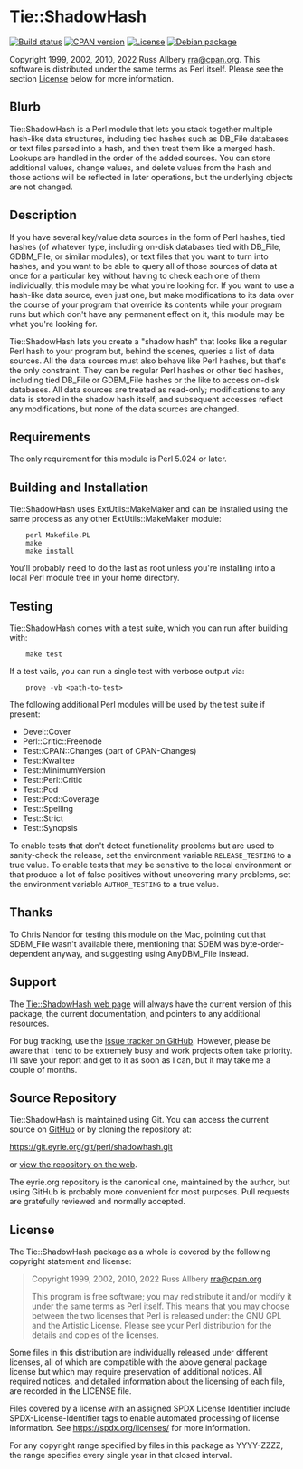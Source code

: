 # Tie::ShadowHash

[![Build
status](https://github.com/rra/shadowhash/workflows/build/badge.svg)](https://github.com/rra/shadowhash/actions)
[![CPAN
version](https://img.shields.io/cpan/v/Tie-ShadowHash)](https://metacpan.org/release/Tie-ShadowHash)
[![License](https://img.shields.io/cpan/l/Tie-ShadowHash)](https://github.com/rra/shadowhash/blob/master/LICENSE)
[![Debian
package](https://img.shields.io/debian/v/libtie-shadowhash-perl/unstable)](https://tracker.debian.org/pkg/libtie-shadowhash-perl)

Copyright 1999, 2002, 2010, 2022 Russ Allbery <rra@cpan.org>.  This
software is distributed under the same terms as Perl itself.  Please see
the section [License](#license) below for more information.

## Blurb

Tie::ShadowHash is a Perl module that lets you stack together multiple
hash-like data structures, including tied hashes such as DB_File databases
or text files parsed into a hash, and then treat them like a merged hash.
Lookups are handled in the order of the added sources.  You can store
additional values, change values, and delete values from the hash and
those actions will be reflected in later operations, but the underlying
objects are not changed.

## Description

If you have several key/value data sources in the form of Perl hashes,
tied hashes (of whatever type, including on-disk databases tied with
DB_File, GDBM_File, or similar modules), or text files that you want to
turn into hashes, and you want to be able to query all of those sources of
data at once for a particular key without having to check each one of them
individually, this module may be what you're looking for.  If you want to
use a hash-like data source, even just one, but make modifications to its
data over the course of your program that override its contents while your
program runs but which don't have any permanent effect on it, this module
may be what you're looking for.

Tie::ShadowHash lets you create a "shadow hash" that looks like a regular
Perl hash to your program but, behind the scenes, queries a list of data
sources.  All the data sources must also behave like Perl hashes, but
that's the only constraint.  They can be regular Perl hashes or other tied
hashes, including tied DB_File or GDBM_File hashes or the like to access
on-disk databases.  All data sources are treated as read-only;
modifications to any data is stored in the shadow hash itself, and
subsequent accesses reflect any modifications, but none of the data
sources are changed.

## Requirements

The only requirement for this module is Perl 5.024 or later.

## Building and Installation

Tie::ShadowHash uses ExtUtils::MakeMaker and can be installed using the
same process as any other ExtUtils::MakeMaker module:

```
    perl Makefile.PL
    make
    make install
```

You'll probably need to do the last as root unless you're installing into
a local Perl module tree in your home directory.

## Testing

Tie::ShadowHash comes with a test suite, which you can run after building
with:

```
    make test
```

If a test vails, you can run a single test with verbose output via:

```
    prove -vb <path-to-test>
```

The following additional Perl modules will be used by the test suite if
present:

* Devel::Cover
* Perl::Critic::Freenode
* Test::CPAN::Changes (part of CPAN-Changes)
* Test::Kwalitee
* Test::MinimumVersion
* Test::Perl::Critic
* Test::Pod
* Test::Pod::Coverage
* Test::Spelling
* Test::Strict
* Test::Synopsis

To enable tests that don't detect functionality problems but are used to
sanity-check the release, set the environment variable `RELEASE_TESTING`
to a true value.  To enable tests that may be sensitive to the local
environment or that produce a lot of false positives without uncovering
many problems, set the environment variable `AUTHOR_TESTING` to a true
value.

## Thanks

To Chris Nandor for testing this module on the Mac, pointing out that
SDBM_File wasn't available there, mentioning that SDBM was
byte-order-dependent anyway, and suggesting using AnyDBM_File instead.

## Support

The [Tie::ShadowHash web
page](https://www.eyrie.org/~eagle/software/shadowhash/) will always have
the current version of this package, the current documentation, and
pointers to any additional resources.

For bug tracking, use the [issue tracker on
GitHub](https://github.com/rra/shadowhash/issues).  However, please be
aware that I tend to be extremely busy and work projects often take
priority.  I'll save your report and get to it as soon as I can, but it
may take me a couple of months.

## Source Repository

Tie::ShadowHash is maintained using Git.  You can access the current
source on [GitHub](https://github.com/rra/shadowhash) or by cloning the
repository at:

https://git.eyrie.org/git/perl/shadowhash.git

or [view the repository on the
web](https://git.eyrie.org/?p=perl/shadowhash.git).

The eyrie.org repository is the canonical one, maintained by the author,
but using GitHub is probably more convenient for most purposes.  Pull
requests are gratefully reviewed and normally accepted.

## License

The Tie::ShadowHash package as a whole is covered by the following
copyright statement and license:

> Copyright 1999, 2002, 2010, 2022
>     Russ Allbery <rra@cpan.org>
>
> This program is free software; you may redistribute it and/or modify it
> under the same terms as Perl itself.  This means that you may choose
> between the two licenses that Perl is released under: the GNU GPL and the
> Artistic License.  Please see your Perl distribution for the details and
> copies of the licenses.

Some files in this distribution are individually released under different
licenses, all of which are compatible with the above general package
license but which may require preservation of additional notices.  All
required notices, and detailed information about the licensing of each
file, are recorded in the LICENSE file.

Files covered by a license with an assigned SPDX License Identifier
include SPDX-License-Identifier tags to enable automated processing of
license information.  See https://spdx.org/licenses/ for more information.

For any copyright range specified by files in this package as YYYY-ZZZZ,
the range specifies every single year in that closed interval.
